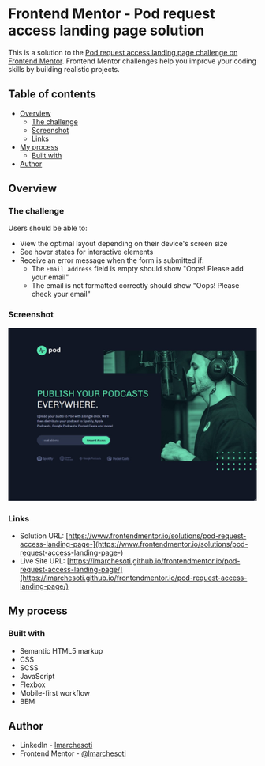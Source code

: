 # Frontend Mentor - Pod request access landing page solution

This is a solution to the [Pod request access landing page challenge on Frontend Mentor](https://www.frontendmentor.io/challenges/pod-request-access-landing-page-eyTmdkLSG). Frontend Mentor challenges help you improve your coding skills by building realistic projects.

## Table of contents

- [Overview](#overview)
  - [The challenge](#the-challenge)
  - [Screenshot](#screenshot)
  - [Links](#links)
- [My process](#my-process)
  - [Built with](#built-with)
- [Author](#author)

## Overview

### The challenge

Users should be able to:

- View the optimal layout depending on their device's screen size
- See hover states for interactive elements
- Receive an error message when the form is submitted if:
  - The `Email address` field is empty should show "Oops! Please add your email"
  - The email is not formatted correctly should show "Oops! Please check your email"

### Screenshot

![](./screenshot.jpg)

### Links

- Solution URL: [https://www.frontendmentor.io/solutions/pod-request-access-landing-page-](https://www.frontendmentor.io/solutions/pod-request-access-landing-page-)
- Live Site URL: [https://lmarchesoti.github.io/frontendmentor.io/pod-request-access-landing-page/](https://lmarchesoti.github.io/frontendmentor.io/pod-request-access-landing-page/)

## My process

### Built with

- Semantic HTML5 markup
- CSS
- SCSS
- JavaScript
- Flexbox
- Mobile-first workflow
- BEM

## Author

- LinkedIn - [lmarchesoti](https://www.linkedin.com/in/lmarchesoti/)
- Frontend Mentor - [@lmarchesoti](https://www.frontendmentor.io/profile/lmarchesoti)
